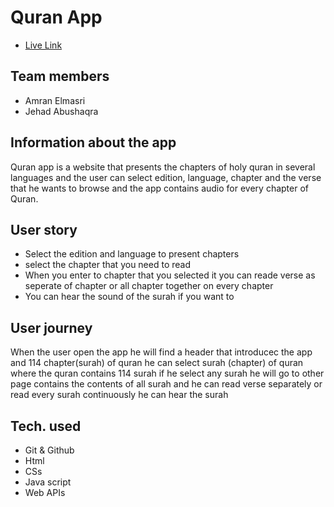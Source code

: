 # Quran App
*  [Live Link](https://gsg-g11.github.io/Quran-App/)

## Team members
* Amran Elmasri
* Jehad Abushaqra

## Information about the app
Quran app is a website that presents the chapters of holy quran in several languages and the user can select edition, language, chapter and the verse that he wants to browse and the app contains audio for every chapter of Quran.
## User story 
* Select the edition and language to present chapters
* select the chapter that you need to read
* When you enter to chapter that you selected it you can reade verse as seperate of chapter or all chapter together on every chapter
* You can hear the sound of the surah if you want to
## User journey
When the user open the app he will find a header that introducec the app and 114 chapter(surah) of quran he can select surah (chapter) of quran where the quran contains 114 surah if he select any surah he will go to other page contains the contents of all surah and he can read verse separately or read every surah continuously he can hear the surah

## Tech. used
* Git & Github
* Html
* CSs
* Java script
* Web APIs
